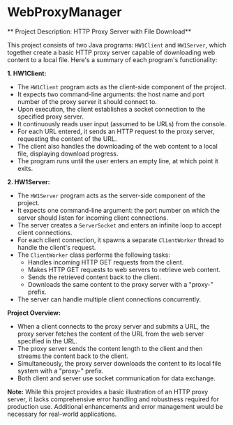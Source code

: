 # WebProxyManager
** Project Description: HTTP Proxy Server with File Download**

This project consists of two Java programs: `HW1Client` and `HW1Server`, which together create a basic HTTP proxy server capable of downloading web content to a local file. Here's a summary of each program's functionality:

**1. HW1Client:**
- The `HW1Client` program acts as the client-side component of the project.
- It expects two command-line arguments: the host name and port number of the proxy server it should connect to.
- Upon execution, the client establishes a socket connection to the specified proxy server.
- It continuously reads user input (assumed to be URLs) from the console.
- For each URL entered, it sends an HTTP request to the proxy server, requesting the content of the URL.
- The client also handles the downloading of the web content to a local file, displaying download progress.
- The program runs until the user enters an empty line, at which point it exits.

**2. HW1Server:**
- The `HW1Server` program acts as the server-side component of the project.
- It expects one command-line argument: the port number on which the server should listen for incoming client connections.
- The server creates a `ServerSocket` and enters an infinite loop to accept client connections.
- For each client connection, it spawns a separate `ClientWorker` thread to handle the client's request.
- The `ClientWorker` class performs the following tasks:
  - Handles incoming HTTP GET requests from the client.
  - Makes HTTP GET requests to web servers to retrieve web content.
  - Sends the retrieved content back to the client.
  - Downloads the same content to the proxy server with a "proxy-" prefix.
- The server can handle multiple client connections concurrently.

**Project Overview:**
- When a client connects to the proxy server and submits a URL, the proxy server fetches the content of the URL from the web server specified in the URL.
- The proxy server sends the content length to the client and then streams the content back to the client.
- Simultaneously, the proxy server downloads the content to its local file system with a "proxy-" prefix.
- Both client and server use socket communication for data exchange.

**Note:** While this project provides a basic illustration of an HTTP proxy server, it lacks comprehensive error handling and robustness required for production use. Additional enhancements and error management would be necessary for real-world applications.
